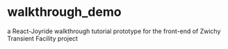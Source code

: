 # walkthrough_demo
a React-Joyride walkthrough tutorial prototype for the front-end of Zwichy Transient Facility project
